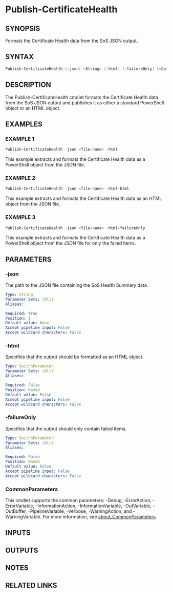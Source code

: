 # Publish-CertificateHealth

## SYNOPSIS

Formats the Certificate Health data from the SoS JSON output.

## SYNTAX

```powershell
Publish-CertificateHealth [-json] <String> [-html] [-failureOnly] [<CommonParameters>]
```

## DESCRIPTION

The Publish-CertificateHealth cmdlet formats the Certificate Health data from the SoS JSON output and publishes
it as either a standard PowerShell object or an HTML object.

## EXAMPLES

### EXAMPLE 1

```powershell
Publish-CertificateHealth -json <file-name> -html
```

This example extracts and formats the Certificate Health data as a PowerShell object from the JSON file.

### EXAMPLE 2

```powershell
Publish-CertificateHealth -json <file-name> -html-html
```

This example extracts and formats the Certificate Health data as an HTML object from the JSON file.

### EXAMPLE 3

```powershell
Publish-CertificateHealth -json <file-name> -html-failureOnly
```

This example extracts and formats the Certificate Health data as a PowerShell object from the JSON file for only the failed items.

## PARAMETERS

### -json

The path to the JSON file containing the SoS Health Summary data.

```yaml
Type: String
Parameter Sets: (All)
Aliases:

Required: True
Position: 1
Default value: None
Accept pipeline input: False
Accept wildcard characters: False
```

### -html

Specifies that the output should be formatted as an HTML object.

```yaml
Type: SwitchParameter
Parameter Sets: (All)
Aliases:

Required: False
Position: Named
Default value: False
Accept pipeline input: False
Accept wildcard characters: False
```

### -failureOnly

Specifies that the output should only contain failed items.

```yaml
Type: SwitchParameter
Parameter Sets: (All)
Aliases:

Required: False
Position: Named
Default value: False
Accept pipeline input: False
Accept wildcard characters: False
```

### CommonParameters

This cmdlet supports the common parameters: -Debug, -ErrorAction, -ErrorVariable, -InformationAction, -InformationVariable, -OutVariable, -OutBuffer, -PipelineVariable, -Verbose, -WarningAction, and -WarningVariable. For more information, see [about_CommonParameters](http://go.microsoft.com/fwlink/?LinkID=113216).

## INPUTS

## OUTPUTS

## NOTES

## RELATED LINKS
